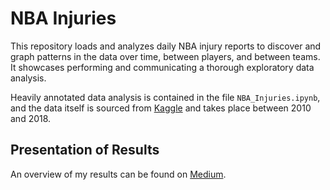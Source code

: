 # NBA Injuries
This repository loads and analyzes daily NBA injury reports to discover and graph patterns in the data over time, between players, and between teams. It showcases performing and communicating a thorough exploratory data analysis.

Heavily annotated data analysis is contained in the file `NBA_Injuries.ipynb`, and the data itself is sourced from [Kaggle](https://www.kaggle.com/ghopkins/nba-injuries-2010-2018) and takes place between 2010 and 2018.

## Presentation of Results

An overview of my results can be found on [Medium](https://medium.com/@ajenkneary/injuries-and-rest-in-the-nba-2c39a8bd261c).
